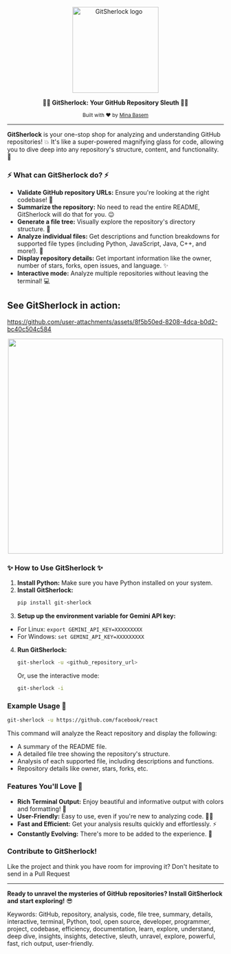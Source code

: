 <p align="center">
  <a><img src="/static/images/GitSherlock.png" alt="GitSherlock logo" height="200"></a>
  <br>
    <p align="center">
        <b>🕵️‍♀️ GitSherlock: Your GitHub Repository Sleuth 🕵️‍♀️</b>
        <p align="center">
            <sub>Built with ❤︎ by
                <a href="https://github.com/MinaBasem">Mina Basem</a>
            </sub>
    </p>
</p>

---

**GitSherlock** is your one-stop shop for analyzing and understanding GitHub repositories! 💥 It's like a super-powered magnifying glass for code, allowing you to dive deep into any repository's structure, content, and functionality. 🔭

### ⚡ What can GitSherlock do? ⚡

* **Validate GitHub repository URLs:**  Ensure you're looking at the right codebase! 🔐
* **Summarize the repository:** No need to read the entire README, GitSherlock will do that for you. 😉
* **Generate a file tree:**  Visually explore the repository's directory structure. 🌳
* **Analyze individual files:**  Get descriptions and function breakdowns for supported file types (including Python, JavaScript, Java, C++, and more!). 🧠
* **Display repository details:**  Get important information like the owner, number of stars, forks, open issues, and language. ✨
* **Interactive mode:**  Analyze multiple repositories without leaving the terminal! 💻

## See GitSherlock in action:

https://github.com/user-attachments/assets/8f5b50ed-8208-4dca-b0d2-bc40c504c584

<p align="center">
<img height="500px" src="https://github.com/user-attachments/assets/8f5b50ed-8208-4dca-b0d2-bc40c504c584">
</p>

### ✨ How to Use GitSherlock ✨

1. **Install Python:** Make sure you have Python installed on your system.
2. **Install GitSherlock:**
    ```bash
   pip install git-sherlock 
   ```
3. **Setup up the environment variable for Gemini API key:**
  - For Linux:
    ```export GEMINI_API_KEY=XXXXXXXXX```
  - For Windows:
    ```set GEMINI_API_KEY=XXXXXXXXX```
4. **Run GitSherlock:** 
   ```bash
   git-sherlock -u <github_repository_url>
   ```
   Or, use the interactive mode:
   ```bash
   git-sherlock -i 
   ```

### Example Usage 🚀

```bash
git-sherlock -u https://github.com/facebook/react
```

This command will analyze the React repository and display the following:

* A summary of the README file.
* A detailed file tree showing the repository's structure.
* Analysis of each supported file, including descriptions and functions.
* Repository details like owner, stars, forks, etc.

### Features You'll Love 🎉

* **Rich Terminal Output:**  Enjoy beautiful and informative output with colors and formatting! 🌈
* **User-Friendly:**  Easy to use, even if you're new to analyzing code. 🧑‍💻
* **Fast and Efficient:**  Get your analysis results quickly and effortlessly. ⚡️
* **Constantly Evolving:**  There's more to be added to the experience. 🚀

### Contribute to GitSherlock!

Like the project and think you have room for improving it? Don't hesitate to send in a Pull Request

---

**Ready to unravel the mysteries of GitHub repositories?  Install GitSherlock and start exploring!** 😎

Keywords: GitHub, repository, analysis, code, file tree, summary, details, interactive, terminal, Python, tool, open source, developer, programmer, project, codebase, efficiency, documentation, learn, explore, understand, deep dive, insights, insights, detective, sleuth, unravel, explore, powerful, fast, rich output, user-friendly.
